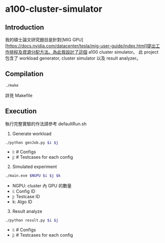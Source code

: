 a100-cluster-simulator
===

## Introduction
我的碩士論文研究題目是針對[MIG GPU][https://docs.nvidia.com/datacenter/tesla/mig-user-guide/index.html]提出工作排程及資源分配方法。為此我設計了這個 a100 cluster simulator。
此 project 包含了 workload generator, cluster simulator 以及 result analyzer。

## Compilation
```bash
./make
```
詳見 Makefile

## Execution
執行完整實驗的作法請參考 defaultRun.sh

1. Generate workload
```bash
./python genJob.py $i $j
```
  - i: # Configs
  - j: # Testcases for each config

2. Simulated experiment
```bash
./main.exe $NGPU $i $j $k
```
  - NGPU: cluster 內 GPU 的數量
  - i: Config ID
  - j: Testcase ID
  - k: Algo ID

3. Result analyze
```bash
./python result.py $i $j
```
  - i: # Configs
  - j: # Testcases for each config
